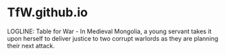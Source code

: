 # TfW.github.io
LOGLINE: Table for War - In Medieval Mongolia, a young servant takes it upon herself to deliver justice to two corrupt warlords as they are planning their next attack.

